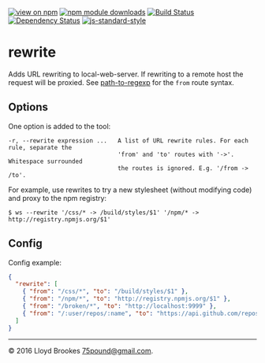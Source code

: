 [![view on npm](http://img.shields.io/npm/v/local-web-server-rewrite.svg)](https://www.npmjs.org/package/local-web-server-rewrite)
[![npm module downloads](http://img.shields.io/npm/dt/local-web-server-rewrite.svg)](https://www.npmjs.org/package/llocal-web-server-rewrite)
[![Build Status](https://travis-ci.org/local-web-server/rewrite.svg?branch=master)](https://travis-ci.org/local-web-server/rewrite)
[![Dependency Status](https://david-dm.org/local-web-server/rewrite.svg)](https://david-dm.org/local-web-server/rewrite)
[![js-standard-style](https://img.shields.io/badge/code%20style-standard-brightgreen.svg)](https://github.com/feross/standard)

# rewrite

Adds URL rewriting to local-web-server. If rewriting to a remote host the request will be proxied. See [path-to-regexp](https://github.com/pillarjs/path-to-regexp#parameters) for the `from` route syntax.

## Options

One option is added to the tool:

```
-r, --rewrite expression ...   A list of URL rewrite rules. For each rule, separate the
                               'from' and 'to' routes with '->'. Whitespace surrounded
                               the routes is ignored. E.g. '/from -> /to'.
```

For example, use rewrites to try a new stylesheet (without modifying code) and proxy to the npm registry:

```
$ ws --rewrite '/css/* -> /build/styles/$1' '/npm/* -> http://registry.npmjs.org/$1'
```

## Config

Config example:

```json
{
  "rewrite": [
    { "from": "/css/*", "to": "/build/styles/$1" },
    { "from": "/npm/*", "to": "http://registry.npmjs.org/$1" },
    { "from": "/broken/*", "to": "http://localhost:9999" },
    { "from": "/:user/repos/:name", "to": "https://api.github.com/repos/:user/:name" }
  ]
}
```

* * *

&copy; 2016 Lloyd Brookes <75pound@gmail.com>.
